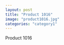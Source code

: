 ```yaml
---
layout: post
title: "Product 1016"
image: "product1016.jpg"
categories: "category1"
---
```

Product 1016
